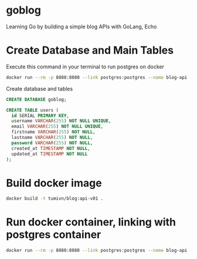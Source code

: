 # goblog
Learning Go by building a simple blog APIs with GoLang, Echo

# Create Database and Main Tables
Execute this command in your terminal to run postgres on docker 

```bash
docker run --rm -p 8080:8080 --link postgres:postgres --name blog-api -e DB_HOST=postgres -e DB_PORT=5432 -e DB_USER=postgres -e DB_PASSWORD=docker -e DB_NAME=goblog tumivn/blog:api-v01 
```

Create database and tables

```sql
CREATE DATABASE goblog;

CREATE TABLE users (
  id SERIAL PRIMARY KEY,
  username VARCHAR(255) NOT NULL UNIQUE,
  email VARCHAR(255) NOT NULL UNIQUE,
  firstname VARCHAR(255) NOT NULL,
  lastname VARCHAR(255) NOT NULL,
  password VARCHAR(255) NOT NULL,
  created_at TIMESTAMP NOT NULL,
  updated_at TIMESTAMP NOT NULL
);
```

# Build docker image
```bash
docker build -t tumivn/blog:api-v01 .
``` 

# Run docker container, linking with postgres container 

```bash
docker run --rm -p 8080:8080 --link postgres:postgres --name blog-api --env DB_HOST=postgres,DB_PORT=5432,DB_USER=postgres,DB_PASSWORD=docker,DB_NAME=goblog tumivn/blog:api-v01
```
